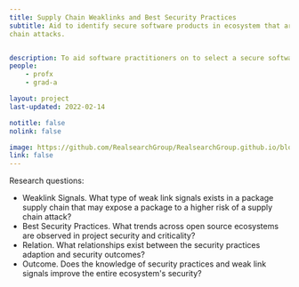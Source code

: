 ```yaml
---
title: Supply Chain Weaklinks and Best Security Practices
subtitle: Aid to identify secure software products in ecosystem that are resistant to supply
chain attacks.


description: To aid software practitioners on to select a secure software product by demonstrating the weak links and the best security practices of the products in a ecosystem.
people:
    - profx
    - grad-a

layout: project
last-updated: 2022-02-14

notitle: false
nolink: false 

image: https://github.com/RealsearchGroup/RealsearchGroup.github.io/blob/main/_pictures/supply-chain-security.jpg
link: false
---
```


Research questions:
- Weaklink Signals. What type of weak link signals exists in a package supply chain that may expose a package to a higher risk of a supply chain attack?
- Best Security Practices. What trends across open source ecosystems are observed in project security and criticality? 
- Relation. What relationships exist between the security practices adaption and security outcomes?
- Outcome. Does the knowledge of security practices and weak link signals improve the entire ecosystem's security? 
